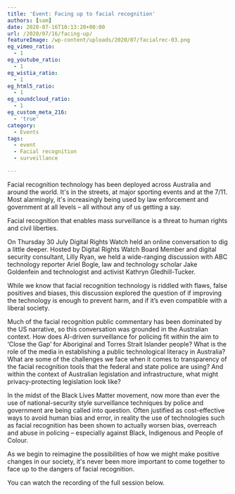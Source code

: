 ```yaml
---
title: 'Event: Facing up to facial recognition'
authors: [sam]
date: 2020-07-16T10:13:20+00:00
url: /2020/07/16/facing-up/
featureImage: /wp-content/uploads/2020/07/facialrec-03.png
eg_vimeo_ratio:
  - 1
eg_youtube_ratio:
  - 1
eg_wistia_ratio:
  - 1
eg_html5_ratio:
  - 1
eg_soundcloud_ratio:
  - 1
eg_custom_meta_216:
  - 'true'
category:
  - Events
tags:
  - event
  - Facial recognition
  - surveillance

---
```

Facial recognition technology has been deployed across Australia and around the world. It's in the streets, at major sporting events and at the 7/11. Most alarmingly, it's increasingly being used by law enforcement and government at all levels &#8211; all without any of us getting a say.

Facial recognition that enables mass surveillance is a threat to human rights and civil liberties.

On Thursday 30 July Digital Rights Watch held an online conversation to dig a little deeper. Hosted by Digital Rights Watch Board Member and digital security consultant, Lilly Ryan, we held a wide-ranging discussion with ABC technology reporter Ariel Bogle, law and technology scholar Jake Goldenfein and technologist and activist Kathryn Gledhill-Tucker.

While we know that facial recognition technology is riddled with flaws, false positives and biases, this discussion explored the question of if improving the technology is enough to prevent harm, and if it&#8217;s even compatible with a liberal society.

Much of the facial recognition public commentary has been dominated by the US narrative, so this conversation was grounded in the Australian context. How does AI-driven surveillance for policing fit within the aim to &#8216;Close the Gap&#8217; for Aboriginal and Torres Strait Islander people? What is the role of the media in establishing a public technological literacy in Australia? What are some of the challenges we face when it comes to transparency of the facial recognition tools that the federal and state police are using? And within the context of Australian legislation and infrastructure, what might privacy-protecting legislation look like?

In the midst of the Black Lives Matter movement, now more than ever the use of national-security style surveillance techniques by police and government are being called into question. Often justified as cost-effective ways to avoid human bias and error, in reality the use of technologies such as facial recognition has been shown to actually worsen bias, overreach and abuse in policing &#8211; especially against Black, Indigenous and People of Colour.

As we begin to reimagine the possibilities of how we might make positive changes in our society, it's never been more important to come together to face up to the dangers of facial recognition.

You can watch the recording of the full session below. <figure class="wp-block-embed-youtube wp-block-embed is-type-video is-provider-youtube wp-embed-aspect-16-9 wp-has-aspect-ratio">

<div class="wp-block-embed__wrapper">
</div></figure>
